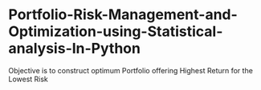 # Portfolio-Risk-Management-and-Optimization-using-Statistical-analysis-In-Python
Objective is to construct optimum Portfolio offering Highest Return for the Lowest Risk

